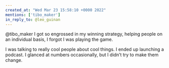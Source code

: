 ```yaml
---
created_at: "Wed Mar 23 15:58:10 +0000 2022"
mentions: ['tibo_maker']
in_reply_to: @leo_guinan
---
```


@tibo_maker I got so engrossed in my winning strategy, helping people on an individual basis, I forgot I was playing the game.

I was talking to really cool people about cool things. I ended up launching a podcast. I glanced at numbers occasionally, but I didn’t try to make them change.